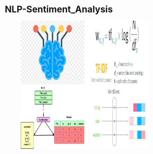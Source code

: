 # NLP-Sentiment_Analysis

<p align="center">
<img src = "Image/NLP.png" width = 200 height=200>
<img src = "Image/tfidf.jpeg" width = 200 height=200>
<img src = "Image/countvectorizer.png" width = 200 height=200>
<img src = "image/word2vec.png" width = 200 height=200>
</p>
